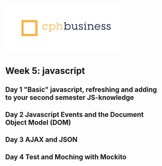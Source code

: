 ![](img/cphbusinessWhite.png)
# Week 5: javascript
## Day 1 "Basic" javascript, refreshing and adding to your second semester JS-knowledge
## Day 2 Javascript Events and the Document Object Model (DOM)
## Day 3 AJAX and JSON
## Day 4 Test and Moching with Mockito
